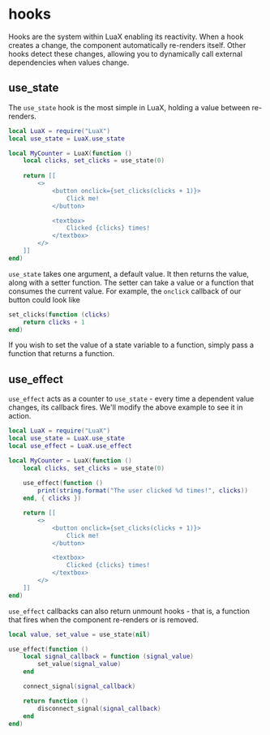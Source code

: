 
# hooks

Hooks are the system within LuaX enabling its reactivity. When a hook creates a
change, the component automatically re-renders itself. Other hooks detect these
changes, allowing you to dynamically call external dependencies when values
change.

## use_state

The `use_state` hook is the most simple in LuaX, holding a value between
re-renders.

```lua
local LuaX = require("LuaX")
local use_state = LuaX.use_state

local MyCounter = LuaX(function ()
    local clicks, set_clicks = use_state(0)
    
    return [[
        <>
            <button onclick={set_clicks(clicks + 1)}>
                Click me!
            </button>

            <textbox>
                Clicked {clicks} times!
            </textbox>
        </>
    ]]
end)
```

`use_state` takes one argument, a default value. It then returns the value,
along with a setter function. The setter can take a value or a function that
consumes the current value. For example, the `onclick` callback of our button
could look like 
```lua
set_clicks(function (clicks) 
    return clicks + 1 
end)
```

If you wish to set the value of a state variable to a function, simply pass a
function that returns a function.

## use_effect

`use_effect` acts as a counter to `use_state` - every time a dependent value
changes, its callback fires. We'll modify the above example to see it in action.

```lua
local LuaX = require("LuaX")
local use_state = LuaX.use_state
local use_effect = LuaX.use_effect

local MyCounter = LuaX(function ()
    local clicks, set_clicks = use_state(0)
    
    use_effect(function ()
        print(string.format("The user clicked %d times!", clicks))
    end, { clicks })

    return [[
        <>
            <button onclick={set_clicks(clicks + 1)}>
                Click me!
            </button>

            <textbox>
                Clicked {clicks} times!
            </textbox>
        </>
    ]]
end)
```

`use_effect` callbacks can also return unmount hooks - that is, a function that fires when the component re-renders or is removed.

```lua
local value, set_value = use_state(nil)

use_effect(function ()
    local signal_callback = function (signal_value)
        set_value(signal_value)
    end

    connect_signal(signal_callback)

    return function ()
        disconnect_signal(signal_callback)
    end
end)
```